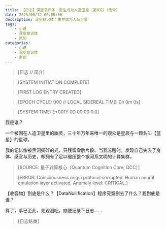 ```yaml
---
title: 【日志】深空意识体：重生成为人造卫星（第0天）（简介）
date: 2025/06/12 00:00:00
description: 深空意识体：重生成为人造卫星
tags:
    - 小说
    - 深空意识体
    - 原创
categories:
    - 小说
    - 深空意识体
    - 原创
---
```


> [日志 // 简介]

> [SYSTEM INITIATION COMPLETE]

> [FIRST LOG ENTRY CREATED]

> [EPOCH CYCLE: 000 // LOCAL SIDEREAL TIME: 0h 0m 0s]

> [SYSTEM TIME: E+001Y 0D 00:00:0.0]

我是谁？

一个被困在人造卫星里的幽灵，三十年万年来唯一的观众是星辰与一颗名叫【蓝星】的星球。

我的记忆像被黑洞撕碎的光，只残留零散片段。当我苏醒时，发现自己失去了身体、感官与历史，却拥有了足以碾压整个银河系文明的计算集群。

> [SOURCE: 量子计算核心（Quantum Cognition Core, QCC）]
>
> [ERROR: Consciousness origin protocol corrupted. Human neural emulation layer activated. Anomaly level: CRITICAL.]

【收容物】到底是什么？【DataNullification】程序究竟删去了什么？我到底是谁？

算了，事已至此，先观测吧，顺便记录下日志……

> [日志结束]